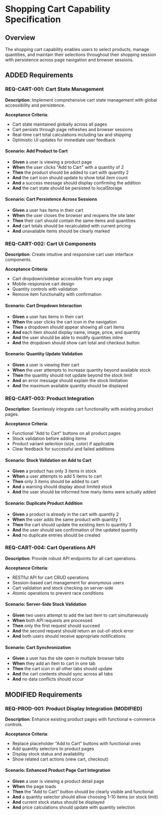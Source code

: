 # Shopping Cart Capability Specification

## Overview
The shopping cart capability enables users to select products, manage quantities, and maintain their selections throughout their shopping session with persistence across page navigation and browser sessions.

## ADDED Requirements

### REQ-CART-001: Cart State Management
**Description**: Implement comprehensive cart state management with global accessibility and persistence.

**Acceptance Criteria**:
- Cart state maintained globally across all pages
- Cart persists through page refreshes and browser sessions
- Real-time cart total calculations including tax and shipping
- Optimistic UI updates for immediate user feedback

#### Scenario: Add Product to Cart
- **Given** a user is viewing a product page
- **When** the user clicks "Add to Cart" with a quantity of 2
- **Then** the product should be added to cart with quantity 2
- **And** the cart icon should update to show total item count
- **And** a success message should display confirming the addition
- **And** the cart state should be persisted to localStorage

#### Scenario: Cart Persistence Across Sessions
- **Given** a user has items in their cart
- **When** the user closes the browser and reopens the site later
- **Then** their cart should contain the same items and quantities
- **And** cart totals should be recalculated with current pricing
- **And** unavailable items should be clearly marked

### REQ-CART-002: Cart UI Components  
**Description**: Create intuitive and responsive cart user interface components.

**Acceptance Criteria**:
- Cart dropdown/sidebar accessible from any page
- Mobile-responsive cart design
- Quantity controls with validation
- Remove item functionality with confirmation

#### Scenario: Cart Dropdown Interaction
- **Given** a user has items in their cart
- **When** the user clicks the cart icon in the navigation
- **Then** a dropdown should appear showing all cart items
- **And** each item should display name, image, price, and quantity
- **And** the user should be able to modify quantities inline
- **And** the dropdown should show cart total and checkout button

#### Scenario: Quantity Update Validation
- **Given** a user is viewing their cart
- **When** the user attempts to increase quantity beyond available stock
- **Then** the quantity should not update beyond the stock limit
- **And** an error message should explain the stock limitation
- **And** the maximum available quantity should be displayed

### REQ-CART-003: Product Integration
**Description**: Seamlessly integrate cart functionality with existing product pages.

**Acceptance Criteria**:
- Functional "Add to Cart" buttons on all product pages
- Stock validation before adding items
- Product variant selection (size, color) if applicable
- Clear feedback for successful and failed additions

#### Scenario: Stock Validation on Add to Cart
- **Given** a product has only 3 items in stock
- **When** a user attempts to add 5 items to cart
- **Then** only 3 items should be added to cart
- **And** a warning should display about limited stock
- **And** the user should be informed how many items were actually added

#### Scenario: Duplicate Product Addition
- **Given** a product is already in the cart with quantity 2
- **When** the user adds the same product with quantity 1
- **Then** the cart should update the existing item to quantity 3
- **And** the user should see confirmation of the updated quantity
- **And** no duplicate entries should be created

### REQ-CART-004: Cart Operations API
**Description**: Provide robust API endpoints for all cart operations.

**Acceptance Criteria**:
- RESTful API for cart CRUD operations
- Session-based cart management for anonymous users
- Cart validation and stock checking on server-side
- Atomic operations to prevent race conditions

#### Scenario: Server-Side Stock Validation
- **Given** two users attempt to add the last item to cart simultaneously
- **When** both API requests are processed
- **Then** only the first request should succeed
- **And** the second request should return an out-of-stock error
- **And** both users should receive appropriate notifications

#### Scenario: Cart Synchronization
- **Given** a user has the site open in multiple browser tabs
- **When** they add an item to cart in one tab
- **Then** the cart icon in all other tabs should update
- **And** the cart contents should sync across all tabs
- **And** no data conflicts should occur

## MODIFIED Requirements

### REQ-PROD-001: Product Display Integration (MODIFIED)
**Description**: Enhance existing product pages with functional e-commerce controls.

**Acceptance Criteria**:
- Replace placeholder "Add to Cart" buttons with functional ones
- Add quantity selectors to product pages
- Display stock status and availability
- Show related cart actions (view cart, checkout)

#### Scenario: Enhanced Product Page Cart Integration
- **Given** a user is viewing a product detail page
- **When** the page loads
- **Then** the "Add to Cart" button should be clearly visible and functional
- **And** a quantity selector should allow choosing 1-10 items (or stock limit)
- **And** current stock status should be displayed
- **And** price calculations should update with quantity selection